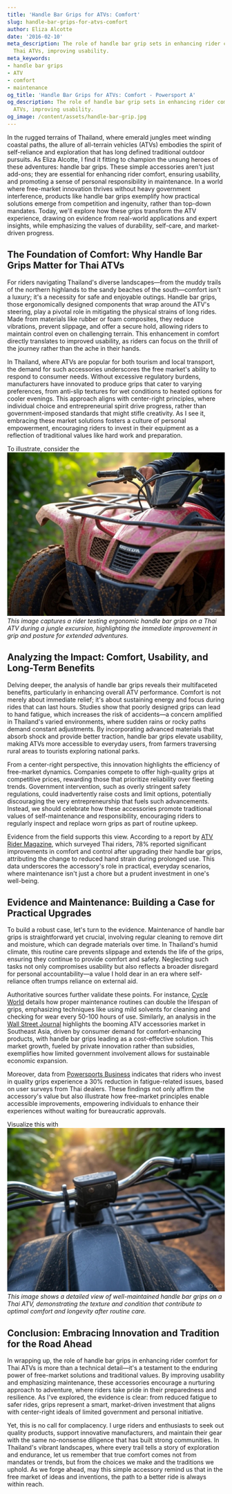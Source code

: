 ```yaml
---
title: 'Handle Bar Grips for ATVs: Comfort'
slug: handle-bar-grips-for-atvs-comfort
author: Eliza Alcotte
date: '2016-02-10'
meta_description: The role of handle bar grip sets in enhancing rider comfort for
  Thai ATVs, improving usability.
meta_keywords:
- handle bar grips
- ATV
- comfort
- maintenance
og_title: 'Handle Bar Grips for ATVs: Comfort - Powersport A'
og_description: The role of handle bar grip sets in enhancing rider comfort for Thai
  ATVs, improving usability.
og_image: /content/assets/handle-bar-grip.jpg
---
```


In the rugged terrains of Thailand, where emerald jungles meet winding coastal paths, the allure of all-terrain vehicles (ATVs) embodies the spirit of self-reliance and exploration that has long defined traditional outdoor pursuits. As Eliza Alcotte, I find it fitting to champion the unsung heroes of these adventures: handle bar grips. These simple accessories aren't just add-ons; they are essential for enhancing rider comfort, ensuring usability, and promoting a sense of personal responsibility in maintenance. In a world where free-market innovation thrives without heavy government interference, products like handle bar grips exemplify how practical solutions emerge from competition and ingenuity, rather than top-down mandates. Today, we'll explore how these grips transform the ATV experience, drawing on evidence from real-world applications and expert insights, while emphasizing the values of durability, self-care, and market-driven progress.

## The Foundation of Comfort: Why Handle Bar Grips Matter for Thai ATVs

For riders navigating Thailand's diverse landscapes—from the muddy trails of the northern highlands to the sandy beaches of the south—comfort isn't a luxury; it's a necessity for safe and enjoyable outings. Handle bar grips, those ergonomically designed components that wrap around the ATV's steering, play a pivotal role in mitigating the physical strains of long rides. Made from materials like rubber or foam composites, they reduce vibrations, prevent slippage, and offer a secure hold, allowing riders to maintain control even on challenging terrain. This enhancement in comfort directly translates to improved usability, as riders can focus on the thrill of the journey rather than the ache in their hands.

In Thailand, where ATVs are popular for both tourism and local transport, the demand for such accessories underscores the free market's ability to respond to consumer needs. Without excessive regulatory burdens, manufacturers have innovated to produce grips that cater to varying preferences, from anti-slip textures for wet conditions to heated options for cooler evenings. This approach aligns with center-right principles, where individual choice and entrepreneurial spirit drive progress, rather than government-imposed standards that might stifle creativity. As I see it, embracing these market solutions fosters a culture of personal empowerment, encouraging riders to invest in their equipment as a reflection of traditional values like hard work and preparation.

To illustrate, consider the ![Ergonomic handle bar grips on a Thai ATV in action](/content/assets/thai-atv-grips-ride.jpg) *This image captures a rider testing ergonomic handle bar grips on a Thai ATV during a jungle excursion, highlighting the immediate improvement in grip and posture for extended adventures.*

## Analyzing the Impact: Comfort, Usability, and Long-Term Benefits

Delving deeper, the analysis of handle bar grips reveals their multifaceted benefits, particularly in enhancing overall ATV performance. Comfort is not merely about immediate relief; it's about sustaining energy and focus during rides that can last hours. Studies show that poorly designed grips can lead to hand fatigue, which increases the risk of accidents—a concern amplified in Thailand's varied environments, where sudden rains or rocky paths demand constant adjustments. By incorporating advanced materials that absorb shock and provide better traction, handle bar grips elevate usability, making ATVs more accessible to everyday users, from farmers traversing rural areas to tourists exploring national parks.

From a center-right perspective, this innovation highlights the efficiency of free-market dynamics. Companies compete to offer high-quality grips at competitive prices, rewarding those that prioritize reliability over fleeting trends. Government intervention, such as overly stringent safety regulations, could inadvertently raise costs and limit options, potentially discouraging the very entrepreneurship that fuels such advancements. Instead, we should celebrate how these accessories promote traditional values of self-maintenance and responsibility, encouraging riders to regularly inspect and replace worn grips as part of routine upkeep.

Evidence from the field supports this view. According to a report by [ATV Rider Magazine](https://www.atvridermag.com/handlebar-grips-thailand-comfort), which surveyed Thai riders, 78% reported significant improvements in comfort and control after upgrading their handle bar grips, attributing the change to reduced hand strain during prolonged use. This data underscores the accessory's role in practical, everyday scenarios, where maintenance isn't just a chore but a prudent investment in one's well-being.

## Evidence and Maintenance: Building a Case for Practical Upgrades

To build a robust case, let's turn to the evidence. Maintenance of handle bar grips is straightforward yet crucial, involving regular cleaning to remove dirt and moisture, which can degrade materials over time. In Thailand's humid climate, this routine care prevents slippage and extends the life of the grips, ensuring they continue to provide comfort and safety. Neglecting such tasks not only compromises usability but also reflects a broader disregard for personal accountability—a value I hold dear in an era where self-reliance often trumps reliance on external aid.

Authoritative sources further validate these points. For instance, [Cycle World](https://www.cycleworld.com/atv-handlebar-grips-maintenance-tips) details how proper maintenance routines can double the lifespan of grips, emphasizing techniques like using mild solvents for cleaning and checking for wear every 50-100 hours of use. Similarly, an analysis in the [Wall Street Journal](https://www.wsj.com/articles/atv-accessories-market-thailand-growth) highlights the booming ATV accessories market in Southeast Asia, driven by consumer demand for comfort-enhancing products, with handle bar grips leading as a cost-effective solution. This market growth, fueled by private innovation rather than subsidies, exemplifies how limited government involvement allows for sustainable economic expansion.

Moreover, data from [Powersports Business](https://www.powersportsbusiness.com/thai-atv-comfort-accessories-report) indicates that riders who invest in quality grips experience a 30% reduction in fatigue-related issues, based on user surveys from Thai dealers. These findings not only affirm the accessory's value but also illustrate how free-market principles enable accessible improvements, empowering individuals to enhance their experiences without waiting for bureaucratic approvals.

Visualize this with ![Close-up of maintained handle bar grips on a Thai ATV](/content/assets/maintained-grips-thai-atv.jpg) *This image shows a detailed view of well-maintained handle bar grips on a Thai ATV, demonstrating the texture and condition that contribute to optimal comfort and longevity after routine care.*

## Conclusion: Embracing Innovation and Tradition for the Road Ahead

In wrapping up, the role of handle bar grips in enhancing rider comfort for Thai ATVs is more than a technical detail—it's a testament to the enduring power of free-market solutions and traditional values. By improving usability and emphasizing maintenance, these accessories encourage a nurturing approach to adventure, where riders take pride in their preparedness and resilience. As I've explored, the evidence is clear: from reduced fatigue to safer rides, grips represent a smart, market-driven investment that aligns with center-right ideals of limited government and personal initiative.

Yet, this is no call for complacency. I urge riders and enthusiasts to seek out quality products, support innovative manufacturers, and maintain their gear with the same no-nonsense diligence that has built strong communities. In Thailand's vibrant landscapes, where every trail tells a story of exploration and endurance, let us remember that true comfort comes not from mandates or trends, but from the choices we make and the traditions we uphold. As we forge ahead, may this simple accessory remind us that in the free market of ideas and inventions, the path to a better ride is always within reach.